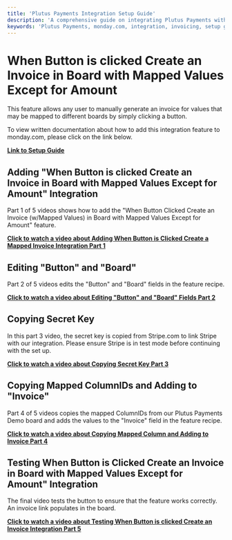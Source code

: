 ```yaml
---
title: 'Plutus Payments Integration Setup Guide'
description: 'A comprehensive guide on integrating Plutus Payments with monday.com for efficient invoicing, covering both "When Button is clicked Generate an Invoice" and "When Button is clicked Create an Invoice in Board with Mapped Values Except for Amount" features.'
keywords: 'Plutus Payments, monday.com, integration, invoicing, setup guide, Stripe, automation, collection methods, documentation'
---
```


# When Button is clicked Create an Invoice in Board with Mapped Values Except for Amount

This feature allows any user to manually generate an invoice for values that may be mapped to different boards by simply clicking a button. 

To view written documentation about how to add this integration feature to monday.com, please click on the link below. 

[**Link to Setup Guide**](/plutus-payments/docs/whenbuttonclickedwithmappedvaluesgenerateinvoice)

## Adding "When Button is clicked Create an Invoice in Board with Mapped Values Except for Amount" Integration 

Part 1 of 5 videos shows how to add the "When Button Clicked Create an Invoice (w/Mapped Values) in Board with Mapped Values Except for Amount" feature.

[**Click to watch a video about Adding When Button is Clicked Create a Mapped Invoice Integration Part 1**](https://youtu.be/BLMC4s3BG-E)


## Editing "Button" and "Board" 

Part 2 of 5 videos edits the "Button" and "Board" fields in the feature recipe. 

[**Click to watch a video about Editing "Button" and "Board" Fields Part 2**](https://www.youtube.com/watch?v=VgvqcTVWiIw)

## Copying Secret Key

In this part 3 video, the secret key is copied from Stripe.com to link Stripe with our integration. Please ensure Stripe is in test mode before continuing with the set up. 

[**Click to watch a video about Copying Secret Key Part 3**](https://www.youtube.com/watch?v=roijLB8hf78)

## Copying Mapped ColumnIDs and Adding to "Invoice"

Part 4 of 5 videos copies the mapped ColumnIDs from our Plutus Payments Demo board and adds the values to the "Invoice" field in the feature recipe. 

[**Click to watch a video about Copying Mapped Column and Adding to Invoice Part 4**](https://www.youtube.com/watch?v=ZbnRcGtZBdo)

## Testing When Button is Clicked Create an Invoice in Board with Mapped Values Except for Amount" Integration

The final video tests the button to ensure that the feature works correctly.
An invoice link populates in the board.  

[**Click to watch a video about Testing When Button is clicked Create an Invoice Integration Part 5**](https://www.youtube.com/watch?v=P-yBgAPWp-o)
